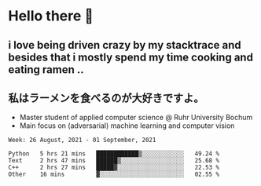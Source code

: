# Hello there 👋

## i love being driven crazy by my stacktrace and besides that i mostly spend my time cooking and eating ramen ..
## 私はラーメンを食べるのが大好きですよ。

* Master student of applied computer science @ Ruhr University Bochum
* Main focus on (adversarial) machine learning and computer vision

<!--START_SECTION:waka-->
```text
Week: 26 August, 2021 - 01 September, 2021

Python   5 hrs 21 mins   ████████████▒░░░░░░░░░░░░   49.24 % 
Text     2 hrs 47 mins   ██████▒░░░░░░░░░░░░░░░░░░   25.68 % 
C++      2 hrs 27 mins   █████▓░░░░░░░░░░░░░░░░░░░   22.53 % 
Other    16 mins         ▓░░░░░░░░░░░░░░░░░░░░░░░░   02.55 % 
```
<!--END_SECTION:waka-->
